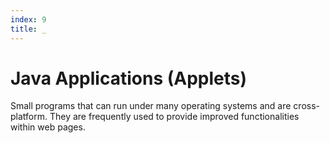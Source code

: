 ```yaml
---
index: 9
title: _
---
```

# Java Applications (Applets)

 Small programs that can run under many operating systems and are cross-platform. They are frequently used to provide improved functionalities within web pages.